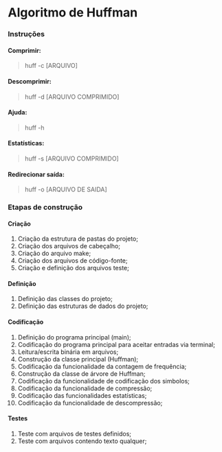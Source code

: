 # Algoritmo de Huffman

### Instruções

#### Comprimir:
> huff -c [ARQUIVO]

#### Descomprimir:
> huff -d [ARQUIVO COMPRIMIDO]

#### Ajuda:
> huff -h

#### Estatísticas:
> huff -s [ARQUIVO COMPRIMIDO]

#### Redirecionar saída:
> huff -o [ARQUIVO DE SAIDA]

### Etapas de construção

#### Criação
1. Criação da estrutura de pastas do projeto;
2. Criação dos arquivos de cabeçalho;
3. Criação do arquivo make;
4. Criação dos arquivos de código-fonte;
5. Criação e definição dos arquivos teste;

#### Definição
1. Definição das classes do projeto;
2. Definição das estruturas de dados do projeto;

#### Codificação
1. Definição do programa principal (main);
2. Codificação do programa principal para aceitar entradas via terminal;
3. Leitura/escrita binária em arquivos;
4. Construção da classe principal (Huffman);
5. Codificação da funcionalidade da contagem de frequência;
6. Construção da classe de árvore de Huffman;
7. Codificação da funcionalidade de codificação dos simbolos;
8. Codificação da funcionalidade de compressão;
9. Codificação das funcionalidades estatísticas;
10. Codificação da funcionalidade de descompressão;

#### Testes
1. Teste com arquivos de testes definidos;
2. Teste com arquivos contendo texto qualquer;

